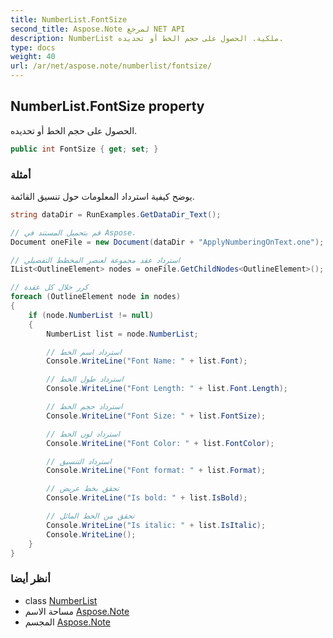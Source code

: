 ```yaml
---
title: NumberList.FontSize
second_title: Aspose.Note لمرجع NET API
description: NumberList ملكية. الحصول على حجم الخط أو تحديده.
type: docs
weight: 40
url: /ar/net/aspose.note/numberlist/fontsize/
---
```

## NumberList.FontSize property

الحصول على حجم الخط أو تحديده.

```csharp
public int FontSize { get; set; }
```

### أمثلة

يوضح كيفية استرداد المعلومات حول تنسيق القائمة.

```csharp
string dataDir = RunExamples.GetDataDir_Text();

// قم بتحميل المستند في Aspose.
Document oneFile = new Document(dataDir + "ApplyNumberingOnText.one");

// استرداد عقد مجموعة لعنصر المخطط التفصيلي
IList<OutlineElement> nodes = oneFile.GetChildNodes<OutlineElement>();

// كرر خلال كل عقدة
foreach (OutlineElement node in nodes)
{
    if (node.NumberList != null)
    {
        NumberList list = node.NumberList;

        // استرداد اسم الخط
        Console.WriteLine("Font Name: " + list.Font);

        // استرداد طول الخط
        Console.WriteLine("Font Length: " + list.Font.Length);

        // استرداد حجم الخط
        Console.WriteLine("Font Size: " + list.FontSize);

        // استرداد لون الخط
        Console.WriteLine("Font Color: " + list.FontColor);

        // استرداد التنسيق
        Console.WriteLine("Font format: " + list.Format);

        // تحقق بخط عريض
        Console.WriteLine("Is bold: " + list.IsBold);

        // تحقق من الخط المائل
        Console.WriteLine("Is italic: " + list.IsItalic);
        Console.WriteLine();
    }
}
```

### أنظر أيضا

* class [NumberList](../)
* مساحة الاسم [Aspose.Note](../../numberlist/)
* المجسم [Aspose.Note](../../../)


